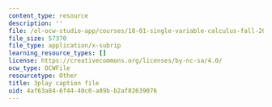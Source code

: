 ```yaml
---
content_type: resource
description: ''
file: /ol-ocw-studio-app/courses/18-01-single-variable-calculus-fall-2006/4af63a846f4440c0a89bb2af82639076_YN7k_bXXggY.srt
file_size: 57370
file_type: application/x-subrip
learning_resource_types: []
license: https://creativecommons.org/licenses/by-nc-sa/4.0/
ocw_type: OCWFile
resourcetype: Other
title: 3play caption file
uid: 4af63a84-6f44-40c0-a89b-b2af82639076
---
```

